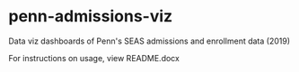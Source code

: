 # penn-admissions-viz
Data viz dashboards of Penn's SEAS admissions and enrollment data (2019)

For instructions on usage, view README.docx
